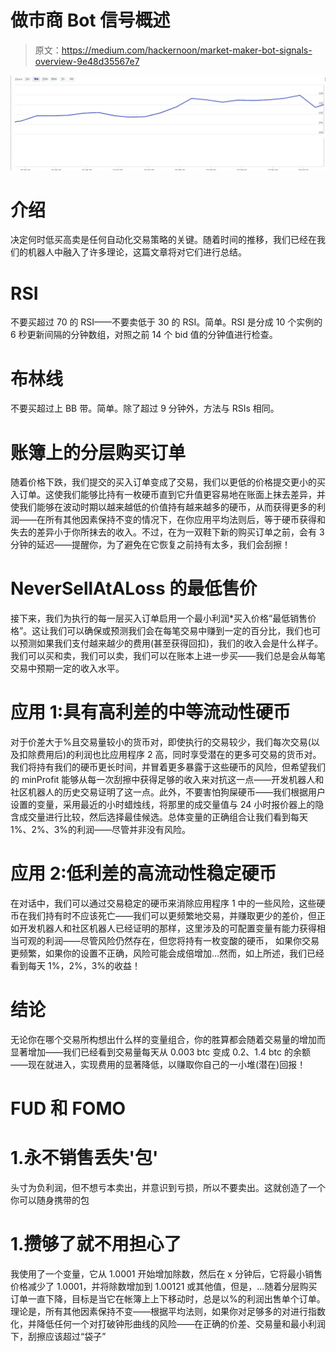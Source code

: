 # 做市商 Bot 信号概述

> 原文：<https://medium.com/hackernoon/market-maker-bot-signals-overview-9e48d35567e7>

![](img/ac57a0d1b5e4b869f58eb89caedc5e97.png)

# 介绍

决定何时低买高卖是任何自动化交易策略的关键。随着时间的推移，我们已经在我们的机器人中融入了许多理论，这篇文章将对它们进行总结。

# RSI

不要买超过 70 的 RSI——不要卖低于 30 的 RSI。简单。RSI 是分成 10 个实例的 6 秒更新间隔的分钟数组，对照之前 14 个 bid 值的分钟值进行检查。

# 布林线

不要买超过上 BB 带。简单。除了超过 9 分钟外，方法与 RSIs 相同。

# 账簿上的分层购买订单

随着价格下跌，我们提交的买入订单变成了交易，我们以更低的价格提交更小的买入订单。这使我们能够比持有一枚硬币直到它升值更容易地在账面上抹去差异，并使我们能够在波动时期以越来越低的价值持有越来越多的硬币，从而获得更多的利润——在所有其他因素保持不变的情况下，在你应用平均法则后，等于硬币获得和失去的差异小于你所抹去的收入。不过，在为一双鞋下新的购买订单之前，会有 3 分钟的延迟——提醒你，为了避免在它恢复之前持有太多，我们会刮擦！

# NeverSellAtALoss 的最低售价

接下来，我们为执行的每一层买入订单启用一个最小利润*买入价格“最低销售价格”。这让我们可以确保或预测我们会在每笔交易中赚到一定的百分比，我们也可以预测如果我们支付越来越少的费用(甚至获得回扣)，我们的收入会是什么样子。我们可以买和卖，我们可以卖，我们可以在账本上进一步买——我们总是会从每笔交易中预期一定的收入水平。

# 应用 1:具有高利差的中等流动性硬币

对于价差大于%且交易量较小的货币对，即使执行的交易较少，我们每次交易(以及扣除费用后)的利润也比应用程序 2 高，同时享受潜在的更多可交易的货币对。我们将持有我们的硬币更长时间，并冒着更多暴露于这些硬币的风险，但希望我们的 minProfit 能够从每一次刮擦中获得足够的收入来对抗这一点——开发机器人和社区机器人的历史交易证明了这一点。此外，不要害怕狗屎硬币——我们根据用户设置的变量，采用最近的小时蜡烛线，将那里的成交量值与 24 小时报价器上的隐含成交量进行比较，然后选择最佳候选。总体变量的正确组合让我们看到每天 1%、2%、3%的利润——尽管并非没有风险。

# 应用 2:低利差的高流动性稳定硬币

在对话中，我们可以通过交易稳定的硬币来消除应用程序 1 中的一些风险，这些硬币在我们持有时不应该死亡——我们可以更频繁地交易，并赚取更少的差价，但正如开发机器人和社区机器人已经证明的那样，这里涉及的可配置变量有能力获得相当可观的利润——尽管风险仍然存在，但您将持有一枚变酸的硬币， 如果你交易更频繁，如果你的设置不正确，风险可能会成倍增加…然而，如上所述，我们已经看到每天 1%，2%，3%的收益！

# 结论

无论你在哪个交易所构想出什么样的变量组合，你的胜算都会随着交易量的增加而显著增加——我们已经看到交易量每天从 0.003 btc 变成 0.2、1.4 btc 的余额——现在就进入，实现费用的显著降低，以赚取你自己的一小堆(潜在)回报！

# FUD 和 FOMO

# 1.永不销售丢失'包'

头寸为负利润，但不想亏本卖出，并意识到亏损，所以不要卖出。这就创造了一个你可以随身携带的包

# 1.攒够了就不用担心了

我使用了一个变量，它从 1.0001 开始增加除数，然后在 x 分钟后，它将最小销售价格减少了 1.0001，并将除数增加到 1.00121 或其他值，但是，…随着分层购买订单一直下降，目标是当它在帐簿上上下移动时，总是以%的利润出售单个订单。理论是，所有其他因素保持不变——根据平均法则，如果你对足够多的对进行指数化，并降低任何一个对打破钟形曲线的风险——在正确的价差、交易量和最小利润下，刮擦应该超过“袋子”